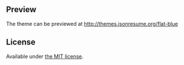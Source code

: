 ## Preview

The theme can be previewed at http://themes.jsonresume.org/flat-blue

## License

Available under [the MIT license](http://mths.be/mit).
